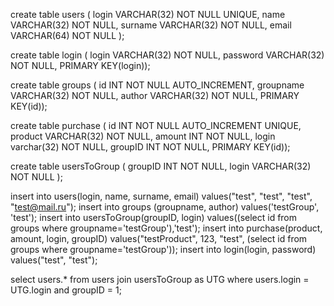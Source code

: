 create table users (
    login VARCHAR(32) NOT NULL UNIQUE, 
    name VARCHAR(32) NOT NULL, 
    surname VARCHAR(32) NOT NULL, 
    email VARCHAR(64) NOT NULL
);

create table login (
    login VARCHAR(32) NOT NULL, 
    password VARCHAR(32) NOT NULL, 
PRIMARY KEY(login));

create table groups (
    id INT NOT NULL AUTO_INCREMENT, 
    groupname VARCHAR(32) NOT NULL, 
    author VARCHAR(32) NOT NULL,
PRIMARY KEY(id));

create table purchase (
    id INT NOT NULL AUTO_INCREMENT UNIQUE, 
    product VARCHAR(32) NOT NULL, 
    amount INT NOT NULL, 
    login varchar(32) NOT NULL, 
    groupID INT NOT NULL, 
PRIMARY KEY(id));

create table usersToGroup (
    groupID INT NOT NULL, 
    login VARCHAR(32) NOT NULL
);


insert into users(login, name, surname, email) values("test", "test", "test", "test@mail.ru");
insert into groups (groupname, author) values('testGroup', 'test');
insert into usersToGroup(groupID, login) values((select id from groups where groupname='testGroup'),'test');
insert into purchase(product, amount, login, groupID) values("testProduct", 123, "test", (select id from groups where groupname='testGroup'));
insert into login(login, password) values("test", "test");


select users.* from users join usersToGroup as UTG where users.login = UTG.login and groupID = 1;